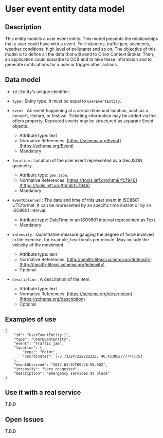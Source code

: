 # User event entity data model

## Description
This entity models a user event entity. This model presents the relationships that a user could have with a event. For instances, traffic jam, accidents, weather conditions, high level of pollutants and so on. 
The objective of this model is to define all the data that will send to Orion Context Broker. Then, an application could suscribe to OCB and to take these informaion and to generate notifications for a user or trigger other actions.

## Data model

+ `id` : Entity's unique identifier. 

+ `type` : Entity type. It must be equal to `UserEventEntity`.

+ `event` : An event happening at a certain time and location, such as a concert, lecture, or festival. Ticketing information may be added via the offers property. Repeated events may be structured as separate Event objects..
	+ Attribute type: text
    + Normative References: [https://schema.org/Event](https://schema.org/Event)
    + Mandatory 

+ `location` : Location of the user event represented by a GeoJSON geometry. 
    + Attribute type: `geo:json`.
    + Normative References: [https://tools.ietf.org/html/rfc7946](https://tools.ietf.org/html/rfc7946)
    + Mandatory
	
+ `eventObserved` : The date and time of this user event in ISO8601 UTCformat. It can be represented by an specific time instant or by an ISO8601 interval.
	+ Attribute type: DateTime or an ISO8601 interval represented as Text.
	+ Mandatory

+ `intensity` : Quantitative measure gauging the degree of force involved in the exercise, for example, heartbeats per minute. May include the velocity of the movement.
	 + Attribute type: text
	 + Normative References: [http://health-lifesci.schema.org/intensity](http://health-lifesci.schema.org/intensity)
	 + Optional

+ `description` : A description of the item.
	 + Attribute type: text
	 + Normative References: [https://schema.org/description](https://schema.org/description)
	 + Optional	 

## Examples of use
	{
		"id": "UserEventEntity:1",
		"type": "UserEventEntity", 
		"event": "Traffic jam",
		"location": {
			"type": "Point",
			"coordinates": [-3.712247222222222, 40.423852777777775]
		},
		"eventObserved": "2017-01-02T09:25:55.00Z",
		"intensity": "Very congested",
		"description": "emergency services at place"
	}  

## Use it with a real service
T.B.D

## Open Issues
T.B.D
